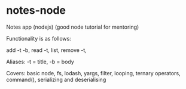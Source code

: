 # notes-node
Notes app (nodejs) 
(good node tutorial for mentoring)

Functionality is as follows:

add -t -b,
read -t,
list,
remove -t,

Aliases: 
-t = title,
-b = body

Covers:
basic node, fs, lodash, yargs,
filter, looping, ternary operators, command(), serializing and deserialising


